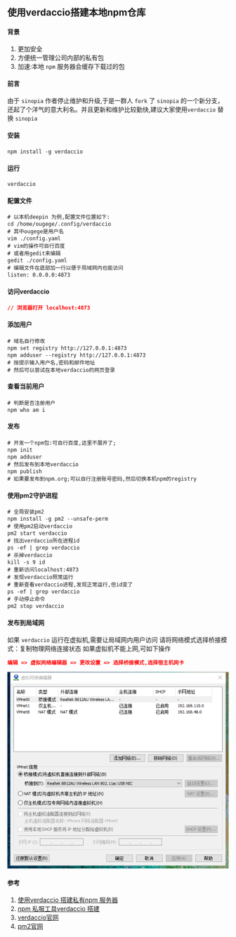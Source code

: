 ## 使用verdaccio搭建本地npm仓库

#### 背景
1. 更加安全
1. 方便统一管理公司内部的私有包
1. 加速:本地 `npm` 服务器会缓存下载过的包

#### 前言
由于 `sinopia` 作者停止维护和升级,于是一群人 `fork` 了 `sinopia` 的一个新分支，还起了个洋气的意大利名。并且更新和维护比较勤快,建议大家使用`verdaccio` 替换 `sinopia`

#### 安装
```SHELL
npm install -g verdaccio
```

#### 运行
```SHELL
verdaccio
```

#### 配置文件
```SHELL
# 以本机deepin 为例,配置文件位置如下:
cd /home/ougege/.config/verdaccio
# 其中ougege是用户名
vim ./config.yaml
# vim的操作可自行百度
# 或者用gedit来编辑
gedit ./config.yaml
# 编辑文件在底部加一行以便于局域网内也能访问
listen: 0.0.0.0:4873
```

#### 访问verdaccio
```JSON
// 浏览器打开 localhost:4873
```

#### 添加用户
```SHELL
# 域名自行修改
npm set registry http://127.0.0.1:4873
npm adduser --registry http://127.0.0.1:4873
# 按提示输入用户名,密码和邮件地址
# 然后可以尝试在本地verdaccio的网页登录
```

#### 查看当前用户
```SHELL
# 判断是否注册用户
npm who am i
```

#### 发布
```SHELL
# 开发一个npm包:可自行百度,这里不展开了;
npm init
npm adduser
# 然后发布到本地verdaccio
npm publish
# 如果要发布到npm.org;可以自行注册账号密码,然后切换本机npm的registry
```

#### 使用pm2守护进程
```SHELL
# 全局安装pm2
npm install -g pm2 --unsafe-perm
# 使用pm2启动verdaccio
pm2 start verdaccio
# 找出verdaccio所在进程id
ps -ef | grep verdaccio
# 杀掉verdaccio
kill -s 9 id
# 重新访问localhost:4873
# 发现verdaccio照常运行
# 重新查看verdaccio进程,发现正常运行,但id变了
ps -ef | grep verdaccio
# 手动停止命令
pm2 stop verdaccio
```

#### 发布到局域网
如果 `verdaccio` 运行在虚拟机,需要让局域网内用户访问
请将网络模式选择桥接模式：复制物理网络连接状态
如果虚拟机不能上网,可如下操作
```JSON
编辑 => 虚拟网络编辑器 => 更改设置 => 选择桥接模式,选择宿主机网卡
```

![步骤图](../images/node/使用verdaccio搭建npm仓库/verdaccio_01.png '步骤图')

#### 参考
1. [使用verdaccio 搭建私有npm 服务器](https://blog.csdn.net/qq_29594393/article/details/81587989 '使用verdaccio 搭建私有npm 服务器')
1. [npm 私服工具verdaccio 搭建](https://blog.csdn.net/yyzzhc999/article/details/80097073 'npm 私服工具verdaccio 搭建')
1. [verdaccio官网](https://www.npmjs.com/package/verdaccio 'verdaccio官网')
1. [pm2官网](https://www.npmjs.com/package/pm2 'pm2官网')